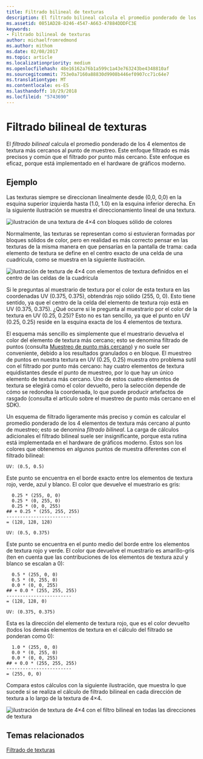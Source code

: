 ```yaml
---
title: Filtrado bilineal de texturas
description: El filtrado bilineal calcula el promedio ponderado de los 4 elementos de textura más cercanos al punto de muestreo.
ms.assetid: 0851AD28-8246-4547-A663-47884DDDFC3E
keywords:
- Filtrado bilineal de texturas
author: michaelfromredmond
ms.author: mithom
ms.date: 02/08/2017
ms.topic: article
ms.localizationpriority: medium
ms.openlocfilehash: 48e16162a76b1a599c1a43e763243be4348810af
ms.sourcegitcommit: 753e0a7160a88830d9908b446ef0907cc71c64e7
ms.translationtype: MT
ms.contentlocale: es-ES
ms.lasthandoff: 10/29/2018
ms.locfileid: "5743690"
---
```

# <a name="bilinear-texture-filtering"></a>Filtrado bilineal de texturas


El *filtrado bilineal* calcula el promedio ponderado de los 4 elementos de textura más cercanos al punto de muestreo. Este enfoque filtrado es más precisos y común que el filtrado por punto más cercano. Este enfoque es eficaz, porque está implementado en el hardware de gráficos moderno.


## <a name="span-idexamplespanspan-idexamplespanspan-idexamplespanexample"></a><span id="Example"></span><span id="example"></span><span id="EXAMPLE"></span>Ejemplo


Las texturas siempre se direccionan linealmente desde (0,0, 0,0) en la esquina superior izquierda hasta (1.0, 1.0) en la esquina inferior derecha. En la siguiente ilustración se muestra el direccionamiento lineal de una textura.

![ilustración de una textura de 4×4 con bloques sólido de colores](images/bilinear-fig7a.png)

Normalmente, las texturas se representan como si estuvieran formadas por bloques sólidos de color, pero en realidad es más correcto pensar en las texturas de la misma manera en que pensarías en la pantalla de trama: cada elemento de textura se define en el centro exacto de una celda de una cuadrícula, como se muestra en la siguiente ilustración.

![ilustración de textura de 4×4 con elementos de textura definidos en el centro de las celdas de la cuadrícula](images/bilinear-fig7b.png)

Si le preguntas al muestrario de textura por el color de esta textura en las coordenadas UV (0.375, 0.375), obtendrás rojo sólido (255, 0, 0). Esto tiene sentido, ya que el centro de la celda del elemento de textura rojo está en UV (0.375, 0.375). ¿Qué ocurre si le pregunta al muestrario por el color de la textura en UV (0.25, 0.25)? Esto no es tan sencillo, ya que el punto en UV (0.25, 0.25) reside en la esquina exacta de los 4 elementos de textura.

El esquema más sencillo es simplemente que el muestrario devuelva el color del elemento de textura más cercano; esto se denomina filtrado de puntos (consulta [Muestreo de punto más cercano](nearest-point-sampling.md)) y no suele ser conveniente, debido a los resultados granulados o en bloque. El muestreo de puntos en nuestra textura en UV (0.25, 0.25) muestra otro problema sutil con el filtrado por punto más cercano: hay cuatro elementos de textura equidistantes desde el punto de muestreo, por lo que hay un único elemento de textura más cercano. Uno de estos cuatro elementos de textura se elegirá como el color devuelto, pero la selección depende de cómo se redondea la coordenada, lo que puede producir artefactos de rasgado (consulta el artículo sobre el muestreo de punto más cercano en el SDK).

Un esquema de filtrado ligeramente más preciso y común es calcular el promedio ponderado de los 4 elementos de textura más cercano al punto de muestreo; esto se denomina *filtrado bilineal*. La carga de cálculos adicionales el filtrado bilineal suele ser insignificante, porque esta rutina está implementada en el hardware de gráficos moderno. Estos son los colores que obtenemos en algunos puntos de muestra diferentes con el filtrado bilineal:

```
UV: (0.5, 0.5)
```

Este punto se encuentra en el borde exacto entre los elementos de textura rojo, verde, azul y blanco. El color que devuelve el muestrario es gris:

```
  0.25 * (255, 0, 0)
  0.25 * (0, 255, 0) 
  0.25 * (0, 0, 255) 
## + 0.25 * (255, 255, 255) 
------------------------
= (128, 128, 128)
```

```
UV: (0.5, 0.375)
```

Este punto se encuentra en el punto medio del borde entre los elementos de textura rojo y verde. El color que devuelve el muestrario es amarillo-gris (ten en cuenta que las contribuciones de los elementos de textura azul y blanco se escalan a 0):

```
  0.5 * (255, 0, 0)
  0.5 * (0, 255, 0) 
  0.0 * (0, 0, 255) 
## + 0.0 * (255, 255, 255) 
------------------------
= (128, 128, 0)
```

```
UV: (0.375, 0.375)
```

Esta es la dirección del elemento de textura rojo, que es el color devuelto (todos los demás elementos de textura en el cálculo del filtrado se ponderan como 0):

```
  1.0 * (255, 0, 0)
  0.0 * (0, 255, 0) 
  0.0 * (0, 0, 255) 
## + 0.0 * (255, 255, 255) 
------------------------
= (255, 0, 0)
```

Compara estos cálculos con la siguiente ilustración, que muestra lo que sucede si se realiza el cálculo de filtrado bilineal en cada dirección de textura a lo largo de la textura de 4×4.

![ilustración de textura de 4×4 con el filtro bilineal en todas las direcciones de textura](images/bilinear-fig7c.jpg)

## <a name="span-idrelated-topicsspanrelated-topics"></a><span id="related-topics"></span>Temas relacionados


[Filtrado de texturas](texture-filtering.md)

 

 




